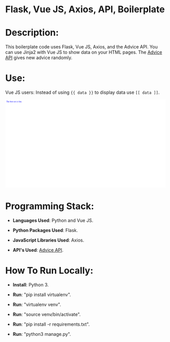 # Flask, Vue JS, Axios, API, Boilerplate

# Description: 

This boilerplate code uses Flask, Vue JS, Axios, and the Advice API. You can use Jinja2 with Vue JS to show data on your HTML pages. The [Advice API] gives new advice randomly.

# Use:  

Vue JS users: Instead of using `{{ data }}` to display data use `[[ data ]]`. 


![Imade of website](https://raw.githubusercontent.com/al11588/FlaskVueJSBoilerplate/master/image.png?token=AFM1uP_w1ihL91NRAKram46BFzlAYlgeks5b48OVwA%3D%3D)


# Programming Stack: 
*	**Languages Used**: Python and Vue JS.

*	**Python Packages Used**: Flask.

*	**JavaScript Libraries Used**: Axios.

*	**API's Used**: [Advice API].



# How To Run Locally:

*	**Install**: Python 3.

*	**Run**: "pip install virtualenv".

*	**Run**: "virtualenv venv".

*	**Run**: "source venv/bin/activate".

*	**Run**: "pip install -r requirements.txt".

*	**Run**: "python3 manage.py".

[Advice API]:http://api.adviceslip.com/